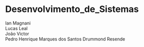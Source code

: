 # Desenvolvimento_de_Sistemas
Ian Magnani  
Lucas Leal  
João Victor  
Pedro Henrique Marques dos Santos Drummond Resende